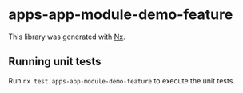 # apps-app-module-demo-feature

This library was generated with [Nx](https://nx.dev).

## Running unit tests

Run `nx test apps-app-module-demo-feature` to execute the unit tests.

